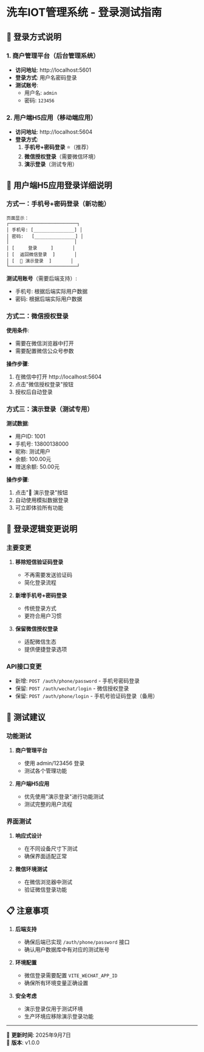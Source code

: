 # 洗车IOT管理系统 - 登录测试指南

## 🔐 登录方式说明

### 1. 商户管理平台（后台管理系统）
- **访问地址**: http://localhost:5601
- **登录方式**: 用户名密码登录
- **测试账号**: 
  - 用户名: `admin`
  - 密码: `123456`

### 2. 用户端H5应用（移动端应用）
- **访问地址**: http://localhost:5604
- **登录方式**: 
  1. **手机号+密码登录** ⭐（推荐）
  2. **微信授权登录**（需要微信环境）
  3. **演示登录**（测试专用）

## 📱 用户端H5应用登录详细说明

### 方式一：手机号+密码登录（新功能）
```
页面显示：
┌─────────────────────────┐
│ 手机号: [_______________] │
│ 密码:   [_______________] │
│                        │
│ [     登录     ]       │
│ [  返回微信登录  ]       │
│ [  🧪 演示登录  ]       │
└─────────────────────────┘
```

**测试用账号**（需要后端支持）:
- 手机号: 根据后端实际用户数据
- 密码: 根据后端实际用户数据

### 方式二：微信授权登录
**使用条件**:
- 需要在微信浏览器中打开
- 需要配置微信公众号参数

**操作步骤**:
1. 在微信中打开 http://localhost:5604
2. 点击"微信授权登录"按钮
3. 授权后自动登录

### 方式三：演示登录（测试专用）
**测试数据**:
- 用户ID: 1001
- 手机号: 13800138000
- 昵称: 测试用户
- 余额: 100.00元
- 赠送余额: 50.00元

**操作步骤**:
1. 点击"🧪 演示登录"按钮
2. 自动使用模拟数据登录
3. 可立即体验所有功能

## 🔧 登录逻辑变更说明

### 主要变更
1. **移除短信验证码登录**
   - 不再需要发送验证码
   - 简化登录流程

2. **新增手机号+密码登录**
   - 传统登录方式
   - 更符合用户习惯

3. **保留微信授权登录**
   - 适配微信生态
   - 提供便捷登录选项

### API接口变更
- 新增: `POST /auth/phone/password` - 手机号密码登录
- 保留: `POST /auth/wechat/login` - 微信授权登录
- 保留: `POST /auth/phone/login` - 手机号验证码登录（备用）

## 🚀 测试建议

### 功能测试
1. **商户管理平台**
   - 使用 admin/123456 登录
   - 测试各个管理功能

2. **用户端H5应用**
   - 优先使用"演示登录"进行功能测试
   - 测试完整的用户流程

### 界面测试
1. **响应式设计**
   - 在不同设备尺寸下测试
   - 确保界面适配正常

2. **微信环境测试**
   - 在微信浏览器中测试
   - 验证微信登录功能

## 📋 注意事项

1. **后端支持**
   - 确保后端已实现 `/auth/phone/password` 接口
   - 确认用户数据库中有对应的测试账号

2. **环境配置**
   - 微信登录需要配置 `VITE_WECHAT_APP_ID`
   - 确保所有环境变量正确设置

3. **安全考虑**
   - 演示登录仅用于测试环境
   - 生产环境应移除演示登录功能

---

📝 **更新时间**: 2025年9月7日  
🔧 **版本**: v1.0.0